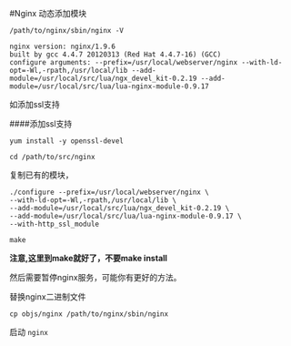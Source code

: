 #Nginx 动态添加模块

`/path/to/nginx/sbin/nginx -V `

```
nginx version: nginx/1.9.6
built by gcc 4.4.7 20120313 (Red Hat 4.4.7-16) (GCC) 
configure arguments: --prefix=/usr/local/webserver/nginx --with-ld-opt=-Wl,-rpath,/usr/local/lib --add-module=/usr/local/src/lua/ngx_devel_kit-0.2.19 --add-module=/usr/local/src/lua/lua-nginx-module-0.9.17
```

如添加ssl支持

####添加ssl支持

`yum install -y openssl-devel`

`cd /path/to/src/nginx`

复制已有的模块，

```
./configure --prefix=/usr/local/webserver/nginx \
--with-ld-opt=-Wl,-rpath,/usr/local/lib \
--add-module=/usr/local/src/lua/ngx_devel_kit-0.2.19 \
--add-module=/usr/local/src/lua/lua-nginx-module-0.9.17 \
--with-http_ssl_module
```

`make`

**注意,这里到make就好了，不要make install**

然后需要暂停nginx服务，可能你有更好的方法。

替换nginx二进制文件

`cp objs/nginx /path/to/nginx/sbin/nginx`

启动 `nginx`
